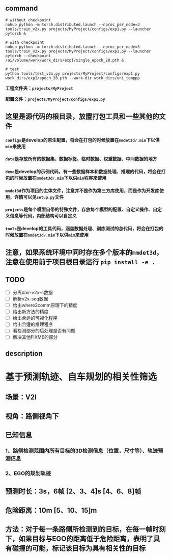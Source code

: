## command

```Shell
# without checkpoint
nohup python -m torch.distributed.launch --nproc_per_node=3 tools/train_v2x.py projects/MyProject/configs/exp1.py --launcher pytorch &

# with checkpoint
nohup python -m torch.distributed.launch --nproc_per_node=3 tools/train_v2x.py projects/MyProject/configs/exp1.py --launcher pytorch --checkpoint /ai/volume/work/work_dirs/exp1/single_epoch_20.pth &

# test
python tools/test_v2x.py projects/MyProject/configs/exp1.py work_dirs/exp1/epoch_20.pth --work-dir work_dirs/uni_temppp
```
**工程文件夹：`projects/MyProject`**

**配置文件：`projects/MyProject/configs/exp1.py`**


## 这里是源代码的根目录，放置打包工具和一些其他的文件

#### `configs`是develop的原生配置，**将会在打包的时候放置在`mmdet3d/.mim`下以供`mim`来使用**

#### `data`是存放所有的数据集、数据标签、临时数据、权重数据、中间数据的地方

#### `demo`是develop的示例代码，有一些数据样本和数据处理、推理的代码，**将会在打包的时候放置在`mmdet3d/.mim`下以供`mim`程序来使用**

#### `mmdet3d`作为项目的主体文件，**注意并不是作为第三方库使用，而是作为开发库使用，详情可以见`setup.py`文件**

#### `projects`是每个模型自带的特殊文件，存放每个模型的配置、自定义操作、自定义信息等代码，内部结构可以自定义

#### `tools`是develop的工具代码，涵盖数据处理、训练测试的总代码，**将会在打包的时候放置在`mmdet3d/.mim`下以供`mim`来使用**

## 注意，如果系统环境中同时存在多个版本的`mmdet3d`，注意在使用前于项目根目录运行 `pip install -e .`

## TODO

- [ ] 分离dair-v2x-c数据
- [ ] 解析v2x-seq数据
- [ ] 给出where2comm原理下的精度
- [ ] 给出新方法的精度
- [ ] 给出合适的可视化程序
- [ ] 给出合适的推理程序
- [ ] 看检测部分的后处理是否有问题
- [ ] 解决其他FIXME的部分

## description

# 基于预测轨迹、自车规划的相关性筛选

## 场景：V2I

## 视角：路侧视角下

## 已知信息

### 1、路侧检测范围内所有目标的3D检测信息（位置，尺寸等）、轨迹预测信息
### 2、EGO的规划轨迹

## 预测时长：3s，6帧 [2、3、4]s [4、6、8]帧

## 危险距离：10m [5、10、15]m

## 方法：对于每一条路侧所检测到的目标，在每一帧时刻下，如果目标与EGO的距离低于危险距离，表明了具有碰撞的可能，标记该目标为具有相关性的目标
